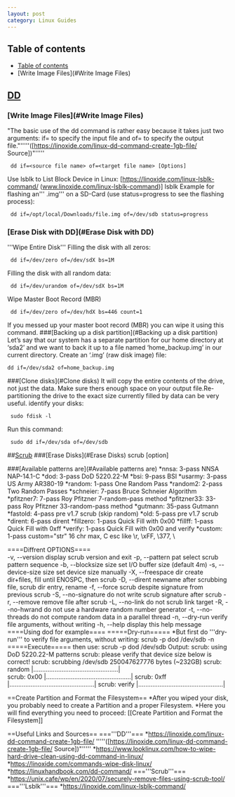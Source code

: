 ```yaml
---
layout: post
category: Linux Guides
---
```


## Table of contents
- [Table of contents](#table-of-contents)
- [Write Image Files](#Write Image Files)
## [DD](#DD)
### [Write Image Files](#Write Image Files)
"The basic use of the dd command is rather easy because it takes just two arguments: if= to specify the input file and of= to specify the output file."'''''([https://linoxide.com/linux-dd-command-create-1gb-file/ Source])"'''''
```
 dd if=<source file name> of=<target file name> [Options]
```
Use lsblk to List Block Device in Linux: [https://linoxide.com/linux-lsblk-command/ (www.linoxide.com/linux-lsblk-command)]
 lsblk
Example for flashing an''' .img''' on a SD-Card (use status=progress to see the flashing process):
```
 dd if=/opt/local/Downloads/file.img of=/dev/sdb status=progress
```
### [Erase Disk with DD](#Erase Disk with DD)
'''Wipe Entire Disk'''
Filling the disk with all zeros:
```
 dd if=/dev/zero of=/dev/sdX bs=1M
```
Filling the disk with all random data:
```
 dd if=/dev/urandom of=/dev/sdX bs=1M
```
Wipe Master Boot Record (MBR)
```
 dd if=/dev/zero of=/dev/hdX bs=446 count=1
```
If you messed up your master boot record (MBR) you can wipe it using this command.
###[Backing up a disk partition](#Backing up a disk partition)
Let’s say that our system has a separate partition for our home directory at ‘sda2’ and we want to back it up to a file named ‘home_backup.img’ in our current directory. Create an ‘.img’ (raw disk image) file:
```
dd if=/dev/sda2 of=home_backup.img
```
###[Clone disks](#Clone disks)
It will copy the entire contents of the drive, not just the data. Make sure thers enough space on your output file.Re-partitioning the drive to the exact size currently filled by data can be very useful.
identify your disks:
```
 sudo fdisk -l 
``` 
Run this command:
```
 sudo dd if=/dev/sda of=/dev/sdb
```
##[Scrub](#Scrub)
###[Erase Disks](#Erase Disks)
 scrub [option] <target>

###[Available patterns are](#Available patterns are)
*nnsa:          3-pass   NNSA NAP-14.1-C
*dod:           3-pass   DoD 5220.22-M
*bsi:           9-pass   BSI
*usarmy:        3-pass   US Army AR380-19
*random:        1-pass   One Random Pass
*random2:       2-pass   Two Random Passes
*schneier:      7-pass   Bruce Schneier Algorithm
*pfitzner7:     7-pass   Roy Pfitzner 7-random-pass method
*pfitzner33:   33-pass   Roy Pfitzner 33-random-pass method
*gutmann:      35-pass   Gutmann
*fastold:       4-pass   pre v1.7 scrub (skip random)
*old:           5-pass   pre v1.7 scrub
*dirent:        6-pass   dirent
*fillzero:      1-pass   Quick Fill with 0x00
*fillff:        1-pass   Quick Fill with 0xff
*verify:        1-pass   Quick Fill with 0x00 and verify
*custom:        1-pass   custom="str" 16 chr max, C esc like \r, \xFF, \377, \\

====Diffrent OPTIONS====  
  -v, --version           display scrub version and exit
  -p, --pattern pat       select scrub pattern sequence
  -b, --blocksize size    set I/O buffer size (default 4m)
  -s, --device-size size  set device size manually
  -X, --freespace dir     create dir+files, fill until ENOSPC, then scrub
  -D, --dirent newname    after scrubbing file, scrub dir entry, rename
  -f, --force             scrub despite signature from previous scrub
  -S, --no-signature      do not write scrub signature after scrub
  -r, --remove            remove file after scrub
  -L, --no-link           do not scrub link target
  -R, --no-hwrand         do not use a hardware random number generator
  -t, --no-threads        do not compute random data in a parallel thread
  -n, --dry-run           verify file arguments, without writing
  -h, --help              display this help message
====Using dod for example====
=====Dry-run=====
*But first do '''dry-run''' to verify file arguments, without writing:
 scrub -p dod /dev/sdb -n
=====Execute=====
then use:
 scrub -p dod /dev/sdb
Output:
 scrub: using DoD 5220.22-M patterns
 scrub: please verify that device size below is correct!
 scrub: scrubbing /dev/sdb 250047627776 bytes (~232GB)
 scrub: random  |................................................|   
 scrub: 0x00    |................................................|
 scrub: 0xff    |................................................|
 scrub: verify  |................................................|

==Create Partition and Format the Filesystem==
*After you wiped your disk, you probably need to create a Partition and a proper Filesystem.
*Here you will find everything you need to proceed: [[Create Partition and Format the Filesystem]]

==Useful Links and Sources==
==='''DD'''===
*https://linoxide.com/linux-dd-command-create-1gb-file/ '''''([https://linoxide.com/linux-dd-command-create-1gb-file/ Source])"'''''
*https://www.looklinux.com/how-to-wipe-hard-drive-clean-using-dd-command-in-linux/
*https://linoxide.com/commands-wipe-disk-linux/
*https://linuxhandbook.com/dd-command/
==='''Scrub'''===
*https://unix.cafe/wp/en/2020/07/securely-remove-files-using-scrub-tool/
==='''Lsblk'''===
*https://linoxide.com/linux-lsblk-command/
